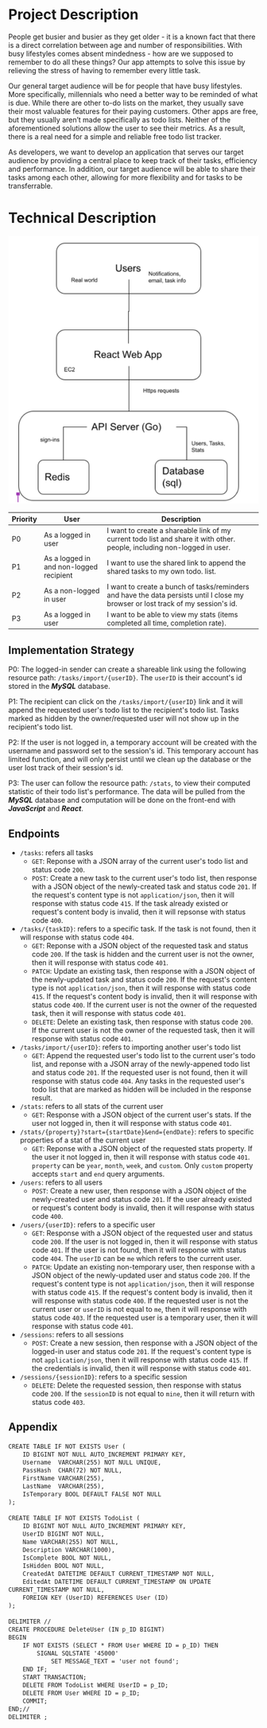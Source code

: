 # Project Description

People get busier and busier as they get older - it is a known fact that there is a direct correlation between age and number of responsibilities. With busy lifestyles comes absent mindedness - how are we supposed to remember to do all these things? Our app attempts to solve this issue by relieving the stress of having to remember every little task.

Our general target audience will be for people that have busy lifestyles. More specifically, millennials who need a better way to be reminded of what is due. While there are other to-do lists on the market, they usually save their most valuable features for their paying customers. Other apps are free, but they usually aren’t made specifically as todo lists. Neither of the aforementioned solutions allow the user to see their metrics. As a result, there is a real need for a simple and reliable free todo list tracker.

As developers, we want to develop an application that serves our target audience by providing a central place to keep track of their tasks, efficiency and performance. In addition, our target audience will be able to share their tasks among each other, allowing for more flexibility and for tasks to be transferrable.

# Technical Description

![technical diagram](media/diagram.png)

| Priority | User                                    | Description                                                                                                                       |
| -------- | --------------------------------------- | --------------------------------------------------------------------------------------------------------------------------------- |
| P0       | As a logged in user                     | I want to create a shareable link of my current todo list and share it with other. people, including non-logged in user.          |
| P1       | As a logged in and non-logged recipient | I want to use the shared link to append the shared tasks to my own todo. list.                                                    |
| P2       | As a non-logged in user                 | I want to create a bunch of tasks/reminders and have the data persists until I close my browser or lost track of my session's id. |
| P3       | As a logged in user                     | I want to be able to view my stats (items completed all time, completion rate).                                                   |

## Implementation Strategy

P0: The logged-in sender can create a shareable link using the following resource path: ```/tasks/import/{userID}```. The ```userID``` is their account's id stored in the ***MySQL*** database.

P1: The recipient can click on the ```/tasks/import/{userID}``` link and it will append the requested user's todo list to the recipient's todo list. Tasks marked as hidden by the owner/requested user will not show up in the recipient's todo list.

P2: If the user is not logged in, a temporary account will be created with the username and password set to the session's id. This temporary account has limited function, and will only persist until we clean up the database or the user lost track of their session's id.

P3: The user can follow the resource path: ```/stats```, to view their computed statistic of their todo list's performance. The data will be pulled from the ***MySQL*** database and computation will be done on the front-end with ***JavaScript*** and ***React***.

## Endpoints

* ```/tasks```: refers all tasks
  * ```GET```: Reponse with a JSON array of the current user's todo list and status code ```200```.
  * ```POST```: Create a new task to the current user's todo list, then response with a JSON object of the newly-created task and status code ```201```. If the request's content type is not ```application/json```, then it will response with status code ```415```. If the task already existed or request's content body is invalid, then it will repsonse with status code ```400```.
* ```/tasks/{taskID}```: refers to a specific task. If the task is not found, then it will response with status code ```404```.
  * ```GET```: Reponse with a JSON object of the requested task and status code ```200```. If the task is hidden and the current user is not the owner, then it will response with status code ```401```.
  * ```PATCH```: Update an existing task, then response with a JSON object of the newly-updated task and status code ```200```. If the request's content type is not ```application/json```, then it will response with status code ```415```. If the request's content body is invalid, then it will response with status code ```400```. If the current user is not the owner of the requested task, then it will response with status code ```401```.
  * ```DELETE```: Delete an existing task, then response with status code ```200```. If the current user is not the owner of the requested task, then it will response with status code ```401```.
* ```/tasks/import/{userID}```: refers to importing another user's todo list
  * ```GET```: Append the requested user's todo list to the current user's todo list, and reponse with a JSON array of the newly-appened todo list and status code ```201```. If the requested user is not found, then it will response with status code ```404```. Any tasks in the requested user's todo list that are marked as hidden will be included in the response result.
* ```/stats```: refers to all stats of the current user
  * ```GET```: Response with a JSON object of the current user's stats. If the user not logged in, then it will response with status code ```401```.
* ```/stats/{property}?start={startDate}&end={endDate}```: refers to specific properties of a stat of the current user
  * ```GET```: Reponse with a JSON object of the requested stats property. If the user it not logged in, then it will response with status code ```401```. ```property``` can be ```year```, ```month```, ```week```, and ```custom```. Only ```custom``` property accepts ```start``` and ```end``` query arguments.
* ```/users```: refers to all users
  * ```POST```: Create a new user, then response with a JSON object of the newly-created user and status code ```201```. If the user already existed or request's content body is invalid, then it will response with status code ```400```.
* ```/users/{userID}```: refers to a specific user
  * ```GET```: Response with a JSON object of the requested user and status code ```200```. If the user is not logged in, then it will response with status code ```401```. If the user is not found, then it will response with status code ```404```. The ```userID``` can be ```me``` which refers to the current user.
  * ```PATCH```: Update an existing non-temporary user, then response with a JSON object of the newly-updated user and status code ```200```. If the request's content type is not ```application/json```, then it will response with status code ```415```. If the request's content body is invalid, then it will response with status code ```400```. If the requested user is not the current user or ```userID``` is not equal to ```me```, then it will response with status code ```403```. If the requested user is a temporary user, then it will response with status code ```401```.
* ```/sessions```: refers to all sessions
  * ```POST```: Create a new session, then response with a JSON object of the logged-in user and status code ```201```. If the request's content type is not ```application/json```, then it will response with status code ```415```. If the credentials is invalid, then it will response with status code ```401```.
* ```/sessions/{sessionID}```: refers to a specific session
  * ```DELETE```: Delete the requested session, then response with status code ```200```. If the ```sessionID``` is not equal to ```mine```, then it will return with status code ```403```.

## Appendix

```
CREATE TABLE IF NOT EXISTS User (
	ID BIGINT NOT NULL AUTO_INCREMENT PRIMARY KEY,
	Username  VARCHAR(255) NOT NULL UNIQUE,
	PassHash  CHAR(72) NOT NULL,
	FirstName VARCHAR(255),
	LastName  VARCHAR(255),
	IsTemporary BOOL DEFAULT FALSE NOT NULL
);

CREATE TABLE IF NOT EXISTS TodoList (
	ID BIGINT NOT NULL AUTO_INCREMENT PRIMARY KEY,
	UserID BIGINT NOT NULL,
	Name VARCHAR(255) NOT NULL,
	Description VARCHAR(1000),
	IsComplete BOOL NOT NULL,
	IsHidden BOOL NOT NULL,
	CreatedAt DATETIME DEFAULT CURRENT_TIMESTAMP NOT NULL,
	EditedAt DATETIME DEFAULT CURRENT_TIMESTAMP ON UPDATE CURRENT_TIMESTAMP NOT NULL,
	FOREIGN KEY (UserID) REFERENCES User (ID)
);

DELIMITER //
CREATE PROCEDURE DeleteUser (IN p_ID BIGINT)
BEGIN
	IF NOT EXISTS (SELECT * FROM User WHERE ID = p_ID) THEN
		SIGNAL SQLSTATE '45000'
			SET MESSAGE_TEXT = 'user not found';
	END IF;
	START TRANSACTION;
	DELETE FROM TodoList WHERE UserID = p_ID;
	DELETE FROM User WHERE ID = p_ID;
	COMMIT;
END;//
DELIMITER ;
```
